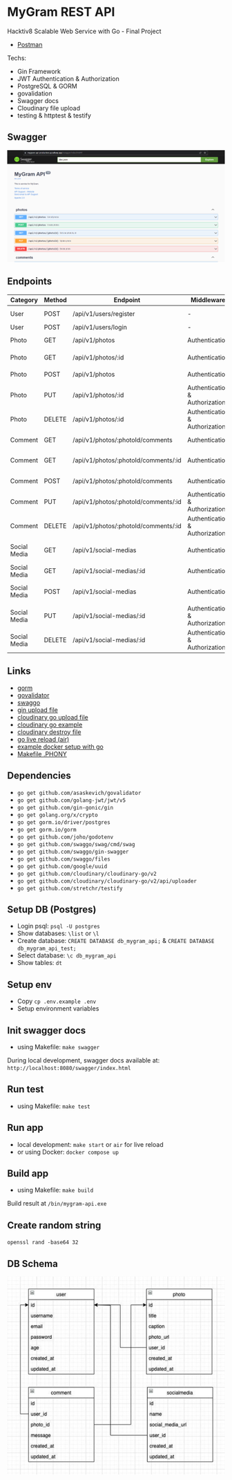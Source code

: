 # MyGram REST API

Hacktiv8 Scalable Web Service with Go - Final Project

- [Postman](https://documenter.getpostman.com/view/16534190/2s93XwzjHg)

Techs:

- Gin Framework
- JWT Authentication & Authorization
- PostgreSQL & GORM
- govalidation
- Swagger docs
- Cloudinary file upload
- testing & httptest & testify

## Swagger

![Swagger docs](https://raw.githubusercontent.com/alvinmdj/mygram-api/main/assets/swagger-screenshot.png "Swagger docs")

## Endpoints

| Category     | Method | Endpoint                             | Middleware                     | Description               |
|--------------|--------|--------------------------------------|--------------------------------|---------------------------|
| User         | POST   | /api/v1/users/register               | -                              | User registration         |
| User         | POST   | /api/v1/users/login                  | -                              | User login                |
| Photo        | GET    | /api/v1/photos                       | Authentication                 | Get all photos            |
| Photo        | GET    | /api/v1/photos/:id                   | Authentication                 | Get photo by ID           |
| Photo        | POST   | /api/v1/photos                       | Authentication                 | Create new photo          |
| Photo        | PUT    | /api/v1/photos/:id                   | Authentication & Authorization | Update photo by ID        |
| Photo        | DELETE | /api/v1/photos/:id                   | Authentication & Authorization | Delete photo by ID        |
| Comment      | GET    | /api/v1/photos/:photoId/comments     | Authentication                 | Get all comments          |
| Comment      | GET    | /api/v1/photos/:photoId/comments/:id | Authentication                 | Get comment by ID         |
| Comment      | POST   | /api/v1/photos/:photoId/comments     | Authentication                 | Create new comment        |
| Comment      | PUT    | /api/v1/photos/:photoId/comments/:id | Authentication & Authorization | Update comment by ID      |
| Comment      | DELETE | /api/v1/photos/:photoId/comments/:id | Authentication & Authorization | Delete comment by ID      |
| Social Media | GET    | /api/v1/social-medias                | Authentication                 | Get all social medias     |
| Social Media | GET    | /api/v1/social-medias/:id            | Authentication                 | Get social media by ID    |
| Social Media | POST   | /api/v1/social-medias                | Authentication                 | Create new social media   |
| Social Media | PUT    | /api/v1/social-medias/:id            | Authentication & Authorization | Update social media by ID |
| Social Media | DELETE | /api/v1/social-medias/:id            | Authentication & Authorization | Delete social media by ID |

## Links

- [gorm](https://gorm.io/)
- [govalidator](https://github.com/asaskevich/govalidator)
- [swaggo](https://github.com/swaggo/swag)
- [gin upload file](https://gin-gonic.com/docs/examples/upload-file/single-file/)
- [cloudinary go upload file](https://cloudinary.com/documentation/go_image_and_video_upload)
- [cloudinary go example](https://cloudinary.com/documentation/go_integration#complete_sdk_example)
- [cloudinary destroy file](https://cloudinary.com/documentation/image_upload_api_reference#destroy_method)
- [go live reload (air)](https://github.com/cosmtrek/air)
- [example docker setup with go](https://levelup.gitconnected.com/dockerized-crud-restful-api-with-go-gorm-jwt-postgresql-mysql-and-testing-61d731430bd8)
- [Makefile .PHONY](https://stackoverflow.com/questions/2145590/what-is-the-purpose-of-phony-in-a-makefile)

## Dependencies

- `go get github.com/asaskevich/govalidator`
- `go get github.com/golang-jwt/jwt/v5`
- `go get github.com/gin-gonic/gin`
- `go get golang.org/x/crypto`
- `go get gorm.io/driver/postgres`
- `go get gorm.io/gorm`
- `go get github.com/joho/godotenv`
- `go get github.com/swaggo/swag/cmd/swag`
- `go get github.com/swaggo/gin-swagger`
- `go get github.com/swaggo/files`
- `go get github.com/google/uuid`
- `go get github.com/cloudinary/cloudinary-go/v2`
- `go get github.com/cloudinary/cloudinary-go/v2/api/uploader`
- `go get github.com/stretchr/testify`

## Setup DB (Postgres)

- Login psql: `psql -U postgres`
- Show databases: `\list` or `\l`
- Create database: `CREATE DATABASE db_mygram_api;` & `CREATE DATABASE db_mygram_api_test;`
- Select database: `\c db_mygram_api`
- Show tables: `dt`

## Setup env

- Copy `cp .env.example .env`
- Setup environment variables

## Init swagger docs

- using Makefile: `make swagger`

During local development, swagger docs available at: `http://localhost:8080/swagger/index.html`

## Run test

- using Makefile: `make test`

## Run app

- local development: `make start` or `air` for live reload
- or using Docker: `docker compose up`

## Build app

- using Makefile: `make build`

Build result at `/bin/mygram-api.exe`

## Create random string

`openssl rand -base64 32`

## DB Schema

![DB schema](https://raw.githubusercontent.com/alvinmdj/mygram-api/main/assets/db-schema.png "DB schema")
